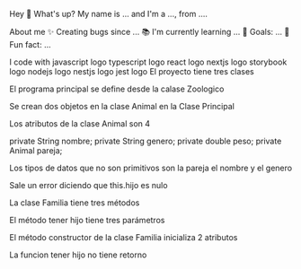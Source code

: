 Hey 👋 What's up?
My name is ... and I'm a ..., from ....

About me
✨ Creating bugs since ...
📚 I'm currently learning ...
🎯 Goals: ...
🎲 Fun fact: ...

I code with
javascript logo  typescript logo  react logo  nextjs logo  storybook logo  nodejs logo  nestjs logo  jest logo
El proyecto tiene tres clases

El programa principal se define desde la calase Zoologico

Se crean dos objetos en la clase Animal en la Clase Principal

Los atributos de la clase Animal son 4

private String nombre;
private String genero;
private double peso;
private Animal pareja;

Los tipos de datos que no son primitivos son la pareja el nombre y el genero

Sale un error diciendo que this.hijo es nulo

La clase Familia tiene tres métodos

El método tener hijo tiene tres parámetros

El método constructor de la clase Familia inicializa 2 atributos

La funcion tener hijo no tiene retorno
